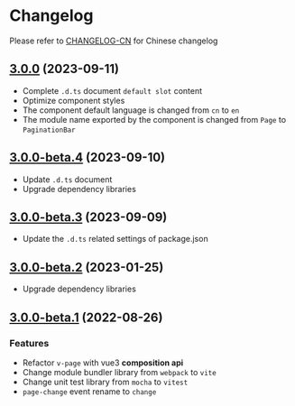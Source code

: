 # Changelog

Please refer to [CHANGELOG-CN](CHANGELOG-CN.md) for Chinese changelog

## [3.0.0](https://github.com/TerryZ/v-page/compare/v3.0.0-beta.4...v3.0.0) (2023-09-11)

- Complete `.d.ts` document `default slot` content
- Optimize component styles
- The component default language is changed from `cn` to `en`
- The module name exported by the component is changed from `Page` to `PaginationBar`

## [3.0.0-beta.4](https://github.com/TerryZ/v-page/compare/v3.0.0-beta.3...v3.0.0-beta.4) (2023-09-10)

- Update `.d.ts` document
- Upgrade dependency libraries

## [3.0.0-beta.3](https://github.com/TerryZ/v-page/compare/v3.0.0-beta.2...v3.0.0-beta.3) (2023-09-09)

- Update the `.d.ts` related settings of package.json

## [3.0.0-beta.2](https://github.com/TerryZ/v-page/compare/v3.0.0-beta.1...v3.0.0-beta.2) (2023-01-25)

- Upgrade dependency libraries

## [3.0.0-beta.1](https://github.com/TerryZ/v-page/compare/v2.1.0...v3.0.0-beta.1) (2022-08-26)

### Features

- Refactor `v-page` with vue3 **composition api**
- Change module bundler library from `webpack` to `vite`
- Change unit test library from `mocha` to `vitest`
- `page-change` event rename to `change`
